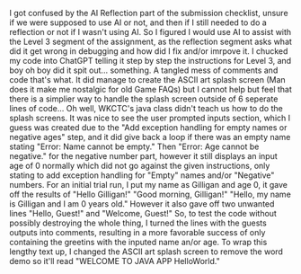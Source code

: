 I got confused by the AI Reflection part of the submission checklist, unsure if we were supposed to use AI or not, and then if I still needed to do a reflection or not if I wasn't using AI. So I figured I would use AI to assist with the Level 3 segment of the assignment, as the reflection segment asks what did it get wrong in debugging and how did I fix and/or imrpove it.
 I chucked my code into ChatGPT telling it step by step the instructions for Level 3, and boy oh boy did it spit out... something. A tangled mess of comments and code that's what.
It did manage to create the ASCII art splash screen (Man does it make me nostalgic for old Game FAQs) but I cannot help but feel that there is a simplier way to handle the splash screen outside of 6 seperate lines of code... Oh well, WKCTC's java class didn't teach us how to do the splash screens.
 It was nice to see the user prompted inputs section, which I guess was created due to the "Add exception handling for empty names or negative ages" step, and it did give back a loop if there was an empty name stating "Error: Name cannot be empty." Then "Error: Age cannot be negative." for the negative number part, however it still displays an input age of 0 normally which did not go against the given instructions, only stating to add exception handling for "Empty" names and/or "Negative" numbers.
 For an initial trial run, I put my name as Gilligan and age 0, it gave off the results of "Hello Gilligan!" "Good morning, Gilligan!" "Hello, my name is Gilligan and I am 0 years old." However it also gave off two unwanted lines "Hello, Guest!" and "Welcome, Guest!" So, to test the code without possibly destroying the whole thing, I turned the lines with the guests outputs into comments, resulting in a more favorable success of only containing the greetins with the inputed name an/or age.
 To wrap this lengthy text up, I changed the ASCII art splash screen to remove the word demo so it'll read "WELCOME TO JAVA APP HelloWorld." 